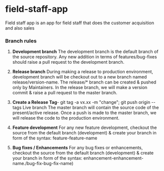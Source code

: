 # field-staff-app
Field staff app is an app for field staff that does the customer acquisition and also sales
### Branch rules


1. **Development branch** The development branch is the default branch of the source repository. Any new addition in terms of features/bug-fixes should raise a pull request to the development branch.

2. **Release branch** During making a release to production environment, development branch will be checkout out to a new branch named release/version-name. The release/* branch can be created & pushed only by Maintainers. In the release branch, we will make a version commit & raise a pull request to the master branch.

3. **Create a Release Tag**- git tag -a vx.xx -m "change"; git push origin --tags
Live branch The master branch will contain the source code of the present/active release. Once a push is made to the master branch, we will release the code to the production environment.

4. **Feature development** For any new feature development, checkout the source from the default branch (development) & create your branch in form of the syntax: feature-feature-name

5. **Bug fixes / Enhancements** For any bug fixes or enhancements, checkout the source from the default branch (development) & create your branch in form of the syntax: enhancement-enhancement-name./bug-fix-bug-fix-name)
